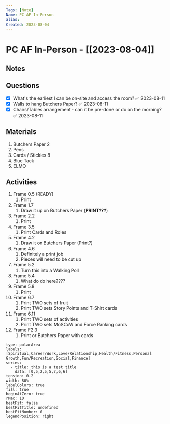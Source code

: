 ```yaml
---
Tags: [Note]
Name: PC AF In-Person 
alias: 
Created: 2023-08-04
---
```

# PC AF In-Person  - [[2023-08-04]]
## Notes

## Questions
- [x] What's the earliest I can be on-site and access the room? ✅ 2023-08-11
- [x] Walls to hang Butchers Paper? ✅ 2023-08-11
- [x] Chairs/Tables arrangement - can it be pre-done or do on the morning? ✅ 2023-08-11

## Materials
1. Butchers Paper 2
2. Pens
3. Cards / Stickies 8
4. Blue Tack
5. ELMO


## Activities
1. Frame 0.5 (READY)
	1. Print
2. Frame 1.7
	1. Draw it up on Butchers Paper (**PRINT???**)
3. Frame 2.2
	1. Print
4. Frame 3.5
	1. Print Cards and Roles
5. Frame 4.2
	1. Draw it on Butchers Paper (Print?)
6. Frame 4.6
	1. Definitely a print job
	2. Pieces will need to be cut up
7. Frame 5.2
	1. Turn this into a Walking Poll
8. Frame 5.4
	1. What do do here????
9. Frame 5.8
	1. Print
10. Frame 6.7
	1. Print TWO sets of fruit
	2. Print TWO sets Story Points and T-Shirt cards
11. Frame 6.11
	1. Print TWO sets of activities
	2. Print TWO sets MoSCoW and Force Ranking cards
12. Frame F2.3
	1. Print or Butchers Paper with cards


```chart
type: polarArea
labels: [Spiritual,Career/Work,Love/Relationship,Health/Fitness,Personal Growth,Fun/Recreation,Social,Finance]
series:
  - title: this is a test title
    data: [0,5,2,5,5,7,6,6]
tension: 0.2
width: 80%
labelColors: true
fill: true
beginAtZero: true
rMax: 10
bestFit: false
bestFitTitle: undefined
bestFitNumber: 0
legendPosition: right
```

